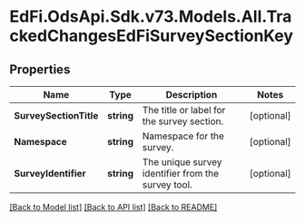 # EdFi.OdsApi.Sdk.v73.Models.All.TrackedChangesEdFiSurveySectionKey

## Properties

Name | Type | Description | Notes
------------ | ------------- | ------------- | -------------
**SurveySectionTitle** | **string** | The title or label for the survey section. | [optional] 
**Namespace** | **string** | Namespace for the survey. | [optional] 
**SurveyIdentifier** | **string** | The unique survey identifier from the survey tool. | [optional] 

[[Back to Model list]](../../README.md#documentation-for-models) [[Back to API list]](../../README.md#documentation-for-api-endpoints) [[Back to README]](../../README.md)

